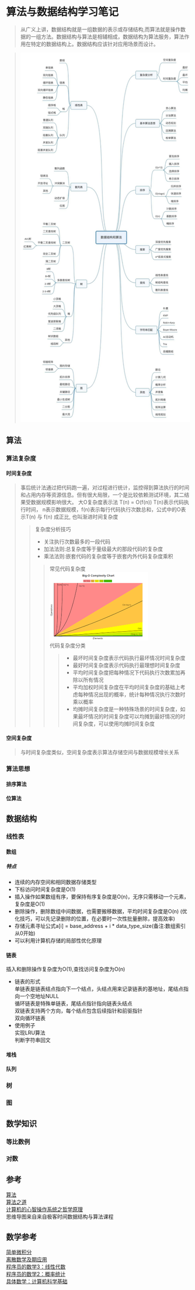 # 算法与数据结构学习笔记
>从广义上讲，数据结构就是一组数据的表示或存储结构,而算法就是操作数据的一组方法。数据结构与算法是相辅相成，数据结构为算法服务，算法作用在特定的数据结构上。数据结构应该针对应用场景而设计。

>![数据结构与算法思维导图](dataStructureAlgorithmsMind.jpg)

## 算法

### 算法复杂度
#### 时间复杂度
>事后统计法通过把代码跑一遍，对过程进行统计，监控得到算法执行的时间和占用内存等资源信息。但有很大局限，一个是比较依赖测试环境，其二结果受数据规模影响很大。
>大O复杂度表示法 T(n) = O(f(n)) T(n)表示代码执行时间， n表示数据规模，f(n)表示每行代码执行次数总和，公式中的O表示T(n) 与 f(n) 成正比, 也叫渐进时间复杂度
>>复杂度分析技巧
>>+ 关注执行次数最多的一段代码
>>+ 加法法则:总复杂度等于量级最大的那段代码的复杂度
>>+ 乘法法则:嵌套代码的复杂度等于嵌套内外代码复杂度乘积  
>>> 常见代码复杂度  
>>>![大O常见复杂度](BigO_Complexity_Chart.png)  
>>> 代码复杂度分类  
>>>>+ 最坏时间复杂度表示代码执行最坏情况时间复杂度
>>>>+ 最好时间复杂度表示代码执行最理想时间复杂度
>>>>+ 平均时间复杂度把每种情况下代码执行次数累加再除以所有情况
>>>>+ 平均加权时间复杂度在平均时间复杂度的基础上考虑每种情况出现的概率，统计每种情况执行次数时乘以概率
>>>>+ 均摊时间复杂度是一种特殊场景的时间复杂度，如果最坏情况的时间复杂度可以均摊到最好情况的时间复杂度，可以使用均摊时间复杂度

#### 空间复杂度
>与时间复杂度类似，空间复杂度表示算法存储空间与数据规模增长关系
### 算法思想

#### 排序算法

#### 位算法

## 数据结构

### 线性表

#### 数组

##### 特点
+ 连续的内存空间和相同数据存储类型
+ 下标访问时间复杂度是O(1)
+ 插入操作如果数组有序，要保持有序复杂度是O(n)，无序只需移动一个元素，复杂度是O(1)
+ 删除操作，删除数组中间数据，也需要搬移数据，平均时间复杂度是O(n) (优化技巧，可以先记录删除的位置，在必要时一次性批量删除，提高效率)
+ 存储元素寻址公式a[i] = base_address + i * data_type_size(备注:数组索引从0开始)
+ 可以利用计算机存储的局部性优化原理

#### 链表
插入和删除操作复杂度为O(1),查找访问复杂度为O(n)
+ 链表的形式  
单链表是链表结点指向下一个结点，头结点用来记录链表的基地址，尾结点指向一个空地址NULL  
循环链表是特殊单链表，尾结点指针指向链表头结点  
双链表支持两个方向，每个结点包含后续指针和前驱指针  
双向循环链表  
+ 使用例子  
实现LRU算法  
判断字符串回文  
#### 堆栈

#### 队列

### 树

### 图

## 数学知识

### 等比数例

### 对数

## 参考
[算法](https://book.douban.com/subject/19952400/)  
[算法之道](https://book.douban.com/subject/4249686/)  
[计算机的心智操作系统之哲学原理](https://book.douban.com/subject/3670621/)  
思维导图来自来自极客时间数据结构与算法课程  

## 数学参考
[简单微积分](https://book.douban.com/subject/30271424/)   
[离散数学及期应用](https://book.douban.com/subject/2130743/)   
[程序员的数学3：线性代数](http://www.ituring.com.cn/book/1239)   
[程序员的数学2：概率统计](http://www.ituring.com.cn/book/1254)   
[具体数学：计算机科学基础](http://www.ituring.com.cn/book/932)   
